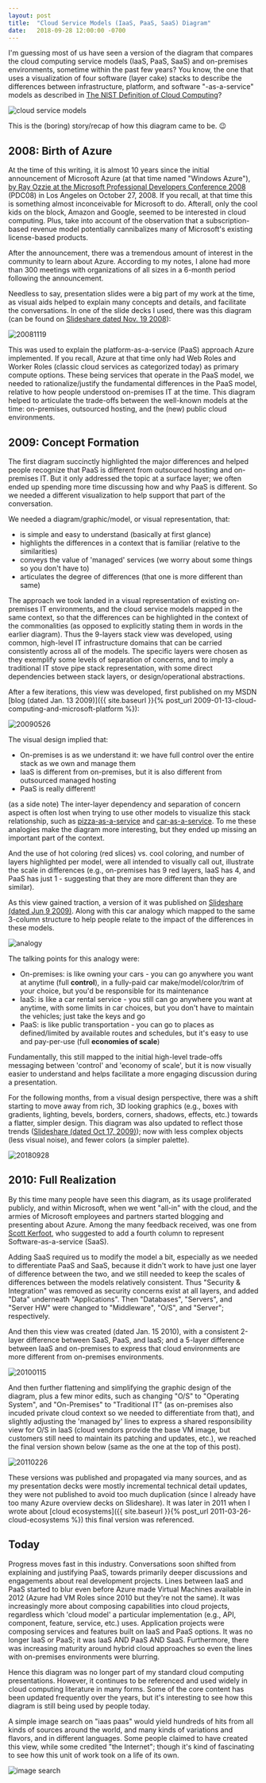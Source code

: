 ```yaml
---
layout: post
title:  "Cloud Service Models (IaaS, PaaS, SaaS) Diagram"
date:   2018-09-28 12:00:00 -0700
---
```


I'm guessing most of us have seen a version of the diagram that compares the cloud computing service models (IaaS, PaaS, SaaS) and on-premises environments, sometime within the past few years? You know, the one that uses a visualization of four software (layer cake) stacks to describe the differences between infrastructure, platform, and software "-as-a-service" models as described in [The NIST Definition of Cloud Computing](https://csrc.nist.gov/publications/detail/sp/800-145/final)?

![cloud service models](/assets/20110326-cloudmodels.png)

This is the (boring) story/recap of how this diagram came to be. 😉

## 2008: Birth of Azure

At the time of this writing, it is almost 10 years since the initial announcement of Microsoft Azure (at that time named "Windows Azure"), [by Ray Ozzie at the Microsoft Professional Developers Conference 2008](https://channel9.msdn.com/Blogs/pdc2008/KYN01) (PDC08) in Los Angeles on October 27, 2008. If you recall, at that time this is something almost inconceivable for Microsoft to do. Afterall, only the cool kids on the block, Amazon and Google, seemed to be interested in cloud computing. Plus, take into account of the observation that a subscription-based revenue model potentially cannibalizes many of Microsoft's existing license-based products.

After the announcement, there was a tremendous amount of interest in the community to learn about Azure. According to my notes, I alone had more than 300 meetings with organizations of all sizes in a 6-month period following the announcement.

Needless to say, presentation slides were a big part of my work at the time, as visual aids helped to explain many concepts and details, and facilitate the conversations. In one of the slide decks I used, there was this diagram (can be found on [Slideshare dated Nov. 19 2008](https://www.slideshare.net/davidcchou/microsoft-and-cloud-computing-presentation/5-On_premises_vs_in_the)):

![20081119](/assets/20180928-cloud-service-models-20081119.png)

This was used to explain the platform-as-a-service (PaaS) approach Azure implemented. If you recall, Azure at that time only had Web Roles and Worker Roles (classic cloud services as categorized today) as primary compute options. These being services that operate in the PaaS model, we needed to rationalize/justify the fundamental differences in the PaaS model, relative to how people understood on-premises IT at the time. This diagram helped to articulate the trade-offs between the well-known models at the time: on-premises, outsourced hosting, and the (new) public cloud environments.

## 2009: Concept Formation

The first diagram succinctly highlighted the major differences and helped people recognize that PaaS is different from outsourced hosting and on-premises IT. But it only addressed the topic at a surface layer; we often ended up spending more time discussing how and why PaaS is different. So we needed a different visualization to help support that part of the conversation. 

We needed a diagram/graphic/model, or visual representation, that:
- is simple and easy to understand (basically at first glance)
- highlights the differences in a context that is familiar (relative to the similarities)
- conveys the value of 'managed' services (we worry about some things so you don't have to)
- articulates the degree of differences (that one is more different than same)

The approach we took landed in a visual representation of existing on-premises IT environments, and the cloud service models mapped in the same context, so that the differences can be highlighted in the context of the commonalities (as opposed to explicitly stating them in words in the earlier diagram). Thus the 9-layers stack view was developed, using common, high-level IT infrastructure domains that can be carried consistently across all of the models. The specific layers were chosen as they exemplify some levels of separation of concerns, and to imply a traditional IT stove pipe stack representation, with some direct dependencies between stack layers, or design/operational abstractions.

After a few iterations, this view was developed, first published on my MSDN [blog (dated Jan. 13 2009)]({{ site.baseurl }}{% post_url 2009-01-13-cloud-computing-and-microsoft-platform %}):

![20090526](/assets/20180928-cloud-service-models-20090526.png)

The visual design implied that:
- On-premises is as we understand it: we have full control over the entire stack as we own and manage them
- IaaS is different from on-premises, but it is also different from outsourced managed hosting
- PaaS is really different!

(as a side note) The inter-layer dependency and separation of concern aspect is often lost when trying to use other models to visualize this stack relationship, such as [pizza-as-a-service](https://www.linkedin.com/pulse/20140730172610-9679881-pizza-as-a-service/) and [car-as-a-service](https://community.dynamics.com/365/financeandoperations/b/axtipsandtricks/archive/2016/07/14/what-is-cloud-and-what-are-iaas-paas-and-saas). To me these analogies make the diagram more interesting, but they ended up missing an important part of the context.

And the use of hot coloring (red slices) vs. cool coloring, and number of layers highlighted per model, were all intended to visually call out, illustrate the scale in differences (e.g., on-premises has 9 red layers, IaaS has 4, and PaaS has just 1 - suggesting that they are more different than they are similar).

As this view gained traction, a version of it was published on [Slideshare (dated Jun 9 2009)](https://www.slideshare.net/davidcchou/patterns-of-cloud-applications-using-microsoft-azure-services-platform). Along with this car analogy which mapped to the same 3-column structure to help people relate to the impact of the differences in these models.

![analogy](/assets/20180928-cloud-service-models-20090526-analogy.png)

The talking points for this analogy were:
- On-premises: is like owning your cars - you can go anywhere you want at anytime (full **control**), in a fully-paid car make/model/color/trim of your choice, but you'd be responsible for its maintenance
- IaaS: is like a car rental service - you still can go anywhere you want at anytime, with some limits in car choices, but you don't have to maintain the vehicles; just take the keys and go
- PaaS: is like public transportation - you can go to places as defined/limited by available routes and schedules, but it's easy to use and pay-per-use (full **economies of scale**)

Fundamentally, this still mapped to the initial high-level trade-offs messaging between 'control' and 'economy of scale', but it is now visually easier to understand and helps facilitate a more engaging discussion during a presentation.

For the following months, from a visual design perspective, there was a shift starting to move away from rich, 3D looking graphics (e.g., boxes with gradients, lighting, bevels, borders, corners, shadows, effects, etc.) towards a flatter, simpler design. This diagram was also updated to reflect those trends ([Slideshare (dated Oct 17, 2009)](https://www.slideshare.net/davidcchou/windows-azure-platform)); now with less complex objects (less visual noise), and fewer colors (a simpler palette).

![20180928](/assets/20180928-cloud-service-models-20091027.png)

## 2010: Full Realization

By this time many people have seen this diagram, as its usage proliferated publicly, and within Microsoft, when we went "all-in" with the cloud, and the armies of Microsoft employees and partners started blogging and presenting about Azure. Among the many feedback received, was one from [Scott Kerfoot](https://www.linkedin.com/in/scottker/), who suggested to add a fourth column to represent Software-as-a-service (SaaS).

Adding SaaS required us to modify the model a bit, especially as we needed to differentiate PaaS and SaaS, because it didn't work to have just one layer of difference between the two, and we still needed to keep the scales of differences between the models relatively consistent. Thus "Security & Integration" was removed as security concerns exist at all layers, and added "Data" underneath "Applications". Then "Databases", "Servers", and "Server HW" were changed to "Middleware", "O/S", and "Server"; respectively.

And then this view was created (dated Jan. 15 2010), with a consistent 2-layer difference between SaaS, PaaS, and IaaS; and a 5-layer difference between IaaS and on-premises to express that cloud environments are more different from on-premises environments.

![20100115](/assets/20180928-cloud-service-models-20100115.png)

And then further flattening and simplifying the graphic design of the diagram, plus a few minor edits, such as changing "O/S" to "Operating System", and "On-Premises" to "Traditional IT" (as on-premises also incuded private cloud context so we needed to differentiate from that), and slightly adjusting the 'managed by' lines to express a shared responsibility view for O/S in IaaS (cloud vendors provide the base VM image, but customers still need to maintain its patching and updates, etc.), we reached the final version shown below (same as the one at the top of this post).

![20110226](/assets/20180928-cloud-service-models-20110226.png)

These versions was published and propagated via many sources, and as my presentation decks were mostly incremental technical detail updates, they were not published to avoid too much duplication (since I already have too many Azure overview decks on Slideshare). It was later in 2011 when I wrote about [cloud ecosystems]({{ site.baseurl }}{% post_url 2011-03-26-cloud-ecosystems %}) this final version was referenced.

## Today

Progress moves fast in this industry. Conversations soon shifted from explaining and justifying PaaS, towards primarily deeper discussions and engagements about real development projects. Lines between IaaS and PaaS started to blur even before Azure made Virtual Machines available in 2012 (Azure had VM Roles since 2010 but they're not the same). It was increasingly more about composing capabilities into cloud projects, regardless which 'cloud model' a particular implementation (e.g., API, component, feature, service, etc.) uses. Application projects were composing services and features built on IaaS and PaaS options. It was no longer IaaS or PaaS; it was IaaS AND PaaS AND SaaS. Furthermore, there was increasing maturity around hybrid cloud approaches so even the lines with on-premises environments were blurring.

Hence this diagram was no longer part of my standard cloud computing presentations. However, it continues to be referenced and used widely in cloud computing literature in many forms. Some of the core content has been updated frequently over the years, but it's interesting to see how this diagram is still being used by people today.

A simple image search on "iaas paas" would yield hundreds of hits from all kinds of sources around the world, and many kinds of variations and flavors, and in different languages. Some people claimed to have created this view, while some credited "the Internet"; though it's kind of fascinating to see how this unit of work took on a life of its own.

![image search](/assets/20180928-search-results.png)

